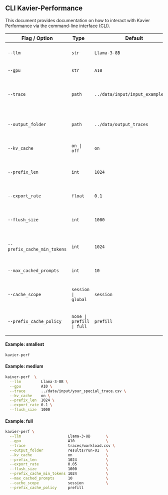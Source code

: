 ## CLI Kavier-Performance

This document provides documentation on how to interact with Kavier Performance via the command-line interface (CLI).



| Flag / Option | Type&nbsp;&nbsp;&nbsp; | Default | Description |
|---------------|-----------------|---------|-------------|
| `--llm` | `str` | `Llama-3-8B` | Key of the LLM to simulate (see `LLM_SPEC_LIBRARY`). |
| `--gpu` | `str` | `A10` | GPU model (see `GPU_SPEC_LIBRARY`). |
| `--trace` | `path` | `../data/input/input_example.csv` | Input trace containing per-request token counts (CSV or Parquet). |
| `--output_folder` | `path` | `../data/output_traces` | Destination directory for generated Parquet files & summary. |
| `--kv_cache` | `on \| off` | `on` | Enable/disable vLLM-style KV caching. |
| `--prefix_len` | `int` | `1024` | Minimum prompt length to enter the **prefix cache** (0 ⇒ disable). |
| `--export_rate` | `float` | `0.1` | Snapshot interval **in seconds** for utilisation traces. |
| `--flush_size` | `int` | `1000` | Rows to buffer before writing Parquet (<code>0 → one-shot</code>). |
| `--prefix_cache_min_tokens` | `int` | `1024` | Same as `--prefix_len`, kept for backwards-compatibility. |
| `--max_cached_prompts` | `int` | `10` | Capacity of the prefix cache (LRU). |
| `--cache_scope` | `session \| global` | `session` | Whether the cache key includes `session_id`. |
| `--prefix_cache_policy` | `none \| prefill \| full` | `prefill` | *prefill*: skip prefill on hit. *full*: skip prefill **and** decode. |

#### Example: smallest

```bash
kavier-perf
```


#### Example: medium
```bash
kaiver-perf  \
  --llm         Llama-3-8B \
  --gpu         A10 \
  --trace       ../data/input/your_special_trace.csv \
  --kv_cache    on \
  --prefix_len  1024 \
  --export_rate 0.1 \
  --flush_size  1000
```

#### Example: full
```bash
kavier-perf \
  --llm                     Llama-3-8B       \
  --gpu                     A10              \
  --trace                   traces/workload.csv \
  --output_folder           results/run-01   \
  --kv_cache                on               \
  --prefix_len              1024             \
  --export_rate             0.05             \
  --flush_size              1000             \
  --prefix_cache_min_tokens 1024             \
  --max_cached_prompts      10               \
  --cache_scope             session          \
  --prefix_cache_policy     prefill
```
